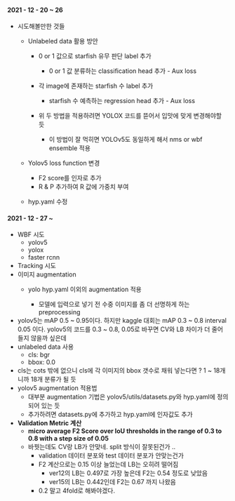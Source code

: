 #### 2021 - 12 - 20 ~ 26

* 시도해볼만한 것들

  * Unlabeled data 활용 방안
    * 0 or 1 값으로 starfish 유무 판단 label 추가
      * 0 or 1 값 분류하는 classification head 추가 - Aux loss 
      
    * 각 image에 존재하는 starfish 수 label 추가
      * starfish 수 예측하는 regression head 추가 - Aux loss
      
    * 위 두 방법을 적용하려면 YOLOX 코드를 뜯어서 입맛에 맞게 변경해야할 듯
      * 이 방법이 잘 먹히면 YOLOv5도 동일하게 해서 nms or wbf ensemble 적용
  * Yolov5 loss function 변경
      * F2 score를 인자로 추가 
      * R & P 추가하여 R 값에 가중치 부여 
  
  
  * hyp.yaml 수정 



#### 2021 - 12 - 27 ~ 

* WBF 시도
  * yolov5
  * yolox
  * faster rcnn
* Tracking 시도
* 이미지 augmentation
  * yolo hyp.yaml 이외의 augmentation 적용

    * 모델에 입력으로 넣기 전 수중 이미지를 좀 더 선명하게 하는 preprocessing
* yolov5는 mAP 0.5 ~ 0.95이다. 하지만 kaggle 대회는 mAP 0.3 ~ 0.8 interval 0.05 이다. yolov5의 코드를 0.3 ~ 0.8, 0.05로 바꾸면 CV와 LB 차이가 더 줄어들지 않을까 싶은데 
* unlabeled data 사용
  * cls: bgr
  * bbox: 0.0
* cls는 cots 밖에 없으니 cls에 각 이미지의 bbox 갯수로 채워 넣는다면 ? 1 ~ 18개니까 18개 분류가 될 듯
* yolov5 augmentation 적용법  
  * 대부분 augmentation 기법은 yolov5/utils/datasets.py와 hyp.yaml에 정의되어 있는 듯
  * 추가하려면 datasets.py에 추가하고 hyp.yaml에 인자값도 추가
* **Validation Metric 계산**
  * **micro average F2 Score over IoU thresholds in the range of 0.3 to 0.8 with a step size of 0.05**
  * 바꿧는데도 CV랑 LB가 안맞네. split 방식이 잘못된건가 ..
    * validation 데이터 분포와 test 데이터 분포가 안맞는건가 
    * F2 계산으로는 0.15 이상 늘었는데 LB는 오히려 떨어짐
      * ver12의 LB는 0.497로 가장 높은데 F2는 0.54 정도로 낮았음
      * ver15의 LB는 0.442인데 F2는 0.67 까지 나왔음
    * 0.2 말고 4fold로 해봐야겠다.
